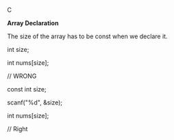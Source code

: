 C

**Array Declaration**

The size of the array has to be const when we declare it.

int size;

int nums[size];

// WRONG

const int size;

scanf("%d", &size);

int nums[size];

// Right
